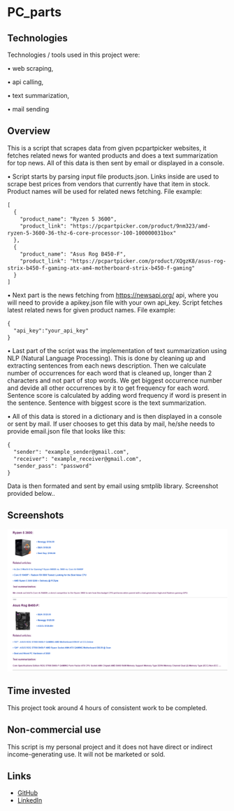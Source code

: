 # PC_parts

## Technologies
Technologies / tools used in this project were: 

• web scraping, 

• api calling, 

• text summarization,

• mail sending


## Overview
This is a script that scrapes data from given pcpartpicker websites, it fetches related news for wanted products and does a text summarization for top news. All of this data is then sent by email or displayed in a console. 

• Script starts by parsing input file products.json. Links inside are used to scrape best prices from vendors that currently have that item in stock. Product names will be used for related news fetching.
File example:
```
[
  {
    "product_name": "Ryzen 5 3600",
    "product_link": "https://pcpartpicker.com/product/9nm323/amd-ryzen-5-3600-36-thz-6-core-processor-100-100000031box"
  },
  {
    "product_name": "Asus Rog B450-F",
    "product_link": "https://pcpartpicker.com/product/XQgzK8/asus-rog-strix-b450-f-gaming-atx-am4-motherboard-strix-b450-f-gaming"
  }
]
```

• Next part is the news fetching from https://newsapi.org/ api, where you will need to provide a apikey.json file with your own api_key. Script fetches latest related news for given product names.
File example:

```
{
  "api_key":"your_api_key"
}
```

• Last part of the script was the implementation of text summarization using NLP (Natural Language Processing). This is done by cleaning up and extracting sentences from each news description. Then we calculate number of occurrences for each word that is cleaned up, longer than 2 characters and not part of stop words. We get biggest occurrence number and devide all other occurrences by it to get frequency for each word. Sentence score is calculated by adding word frequency if word is present in the sentence. Sentence with biggest score is the text summarization.

• All of this data is stored in a dictionary and is then displayed in a console or sent by mail.
If user chooses to get this data by mail, he/she needs to provide email.json file that looks like this:
```
{
  "sender": "example_sender@gmail.com",
  "receiver": "example_receiver@gmail.com",
  "sender_pass": "password"
}
```
Data is then formated and sent by email using smtplib library. Screenshot provided below..

## Screenshots
<img src="email.png">

## Time invested
This project took around 4 hours of consistent work to be completed.


## Non-commercial use
This script is my personal project and it does not have direct or indirect income-generating use. It will not be marketed or sold.

## Links
* [GitHub](https://github.com/jerinic-dusan)
* [LinkedIn](https://www.linkedin.com/in/dusan-jerinic/)
